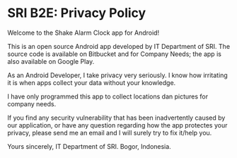 # SRI B2E: Privacy Policy
Welcome to the Shake Alarm Clock app for Android!

This is an open source Android app developed by IT Department of SRI. The source code is available on Bitbucket and for Company Needs; the app is also available on Google Play.

As an Android Developer, I take privacy very seriously. I know how irritating it is when apps collect your data without your knowledge.

I have only programmed this app to collect locations dan pictures for company needs.

If you find any security vulnerability that has been inadvertently caused by our application, or have any question regarding how the app protectes your privacy, please send me an email and I will surely try to fix it/help you.

Yours sincerely,
IT Department of SRI.
Bogor, Indonesia.

